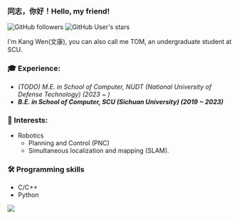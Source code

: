 ### 同志，你好！Hello, my friend!


![GitHub followers](https://img.shields.io/github/followers/TomwKang?logo=Github) ![GitHub User's stars](https://img.shields.io/github/stars/TomwKang?affiliations=OWNER%2CCOLLABORATOR&label=all%20stars&logo=Github)

I'm Kang Wen(文康), you can also call me TOM, an undergraduate student at SCU.

### 🎓 Experience:
- *(TODO) M.E. in School of Computer, NUDT (National University of Defense Technology) (2023 ~ )*
- ***B.E. in School of Computer, SCU (Sichuan University) (2019 ~ 2023)***

### 🔭 Interests:
- Robotics
    - Planning and Control (PNC)
    - Simultaneous localization and mapping (SLAM).

### 🛠️ Programming skills
* C/C++
* Python


<a href="https://github.com/TomwKang"><img align='center' src="https://github-readme-stats.vercel.app/api?username=TomwKang&show_icons=true"></a>
